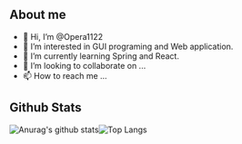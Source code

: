 ## About me
- 👋 Hi, I’m @Opera1122
- 👀 I’m interested in GUI programing and Web application.
- 🌱 I’m currently learning Spring and React.
- 💞️ I’m looking to collaborate on ...
- 📫 How to reach me ...

## Github Stats
![Anurag's github stats](https://github-readme-stats.vercel.app/api?username=Opera1122&show_icons=true&theme=buefy)![Top Langs](https://github-readme-stats.vercel.app/api/top-langs/?username=Opera1122&layout=compact&theme=buefy)

<!---
Opera1122/Opera1122 is a ✨ special ✨ repository because its `README.md` (this file) appears on your GitHub profile.
You can click the Preview link to take a look at your changes.
--->
